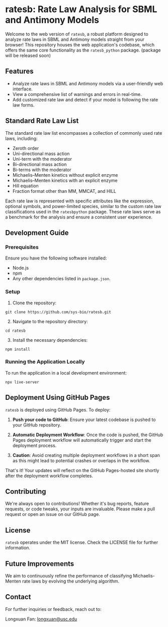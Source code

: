 # ratesb: Rate Law Analysis for SBML and Antimony Models

Welcome to the web version of `ratesb`, a robust platform designed to analyze rate laws in SBML and Antimony models straight from your browser! This repository houses the web application's codebase, which offers the same core functionality as the `ratesb_python` package. (package will be released soon)

## Features

- Analyze rate laws in SBML and Antimony models via a user-friendly web interface.
- View a comprehensive list of warnings and errors in real-time.
- Add customized rate law and detect if your model is following the rate law forms.

## Standard Rate Law List

The standard rate law list encompasses a collection of commonly used rate laws, including:

- Zeroth order
- Uni-directional mass action
- Uni-term with the moderator
- Bi-directional mass action
- Bi-terms with the moderator
- Michaelis–Menten kinetics without explicit enzyme
- Michaelis–Menten kinetics with an explicit enzyme
- Hill equation
- Fraction format other than MM, MMCAT, and HILL

Each rate law is represented with specific attributes like the expression, optional symbols, and power-limited species, similar to the custom rate law classifications used in the `ratesbpython` package. These rate laws serve as a benchmark for the analysis and ensure a consistent user experience.

## Development Guide

### Prerequisites

Ensure you have the following software installed:

- Node.js
- npm
- Any other dependencies listed in `package.json`.

### Setup

1. Clone the repository:
```
git clone https://github.com/sys-bio/ratesb.git
```

2. Navigate to the repository directory:
```
cd ratesb
```

3. Install the necessary dependencies:
```
npm install
```

### Running the Application Locally

To run the application in a local development environment:

```
npx live-server
```

## Deployment Using GitHub Pages

`ratesb` is deployed using GitHub Pages. To deploy:

1. **Push your code to GitHub**: Ensure your latest codebase is pushed to your GitHub repository.

2. **Automatic Deployment Workflow**: Once the code is pushed, the GitHub Pages deployment workflow will automatically trigger and start the deployment process.

3. **Caution**: Avoid creating multiple deployment workflows in a short span as this might lead to potential crashes or overlaps in the workflow.

That's it! Your updates will reflect on the GitHub Pages-hosted site shortly after the deployment workflow completes.

## Contributing

We're always open to contributions! Whether it's bug reports, feature requests, or code tweaks, your inputs are invaluable. Please make a pull request or open an issue on our GitHub page.

## License

`ratesb` operates under the MIT license. Check the LICENSE file for further information.

## Future Improvements

We aim to continuously refine the performance of classifying Michaelis-Menten rate laws by evolving the underlying algorithm.

## Contact

For further inquiries or feedback, reach out to:

Longxuan Fan: longxuan@usc.edu